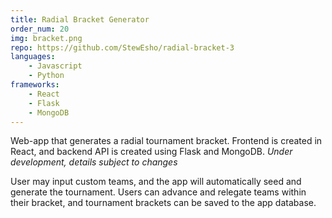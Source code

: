 ```yaml
---
title: Radial Bracket Generator
order_num: 20
img: bracket.png
repo: https://github.com/StewEsho/radial-bracket-3
languages:
    - Javascript
    - Python
frameworks:
    - React
    - Flask
    - MongoDB
---
```

Web-app that generates a radial tournament bracket. Frontend is created in React, and backend API is created using Flask and MongoDB. 
<span class="under-dev"> *Under development, details subject to changes* </span>

User may input custom teams, and the app will automatically seed and generate the tournament. Users can advance and relegate teams within their bracket, and tournament brackets can be saved to the app database.

